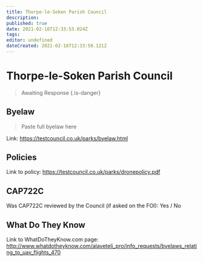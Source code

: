 ```yaml
---
title: Thorpe-le-Soken Parish Council
description: 
published: true
date: 2021-02-16T12:33:53.024Z
tags: 
editor: undefined
dateCreated: 2021-02-16T12:33:50.121Z
---
```


# Thorpe-le-Soken Parish Council
>  Awaiting Response
> {.is-danger}

## Byelaw
> Paste full byelaw here

Link:
https://testcouncil.co.uk/parks/byelaw.html

## Policies
Link to policy:
https://testcouncil.co.uk/parks/dronepolicy.pdf

## CAP722C

Was CAP722C reviewed by the Council (if asked on the FOI): Yes / No

## What Do They Know

Link to WhatDoTheyKnow.com page:
http://www.whatdotheyknow.com/alaveteli_pro/info_requests/byelaws_relating_to_uav_flights_470

